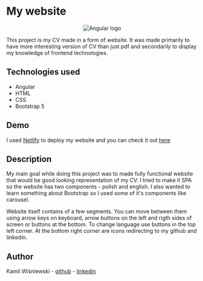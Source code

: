 # My website

<p align="center">
  <img src="https://upload.wikimedia.org/wikipedia/commons/thumb/c/cf/Angular_full_color_logo.svg/2048px-Angular_full_color_logo.svg.png" alt="Angular logo"/>
</p>

This project is my CV made in a form of website. It was made primarily to have more interesting version of CV than just pdf and secondarily to display my knowledge of frontend technologies.

## Technologies used

- Angular
- HTML
- CSS
- Bootstrap 5

## Demo

I used [Netlify](https://www.netlify.com/) to deploy my website and you can check  it out [here](https://wisniewski-kamil.netlify.app)

## Description

My main goal while doing this project was to made fully functional website that would be good looking representation of my CV. I tried to make it SPA so the website has two components - polish and english. I also wanted to learn something about Bootstrap so I used some of it's components like carousel.

Website itself contains of a few segments. You can move between them using arrow keys on keyboard, arrow buttons on the left and rigth sides of screen or buttons at the bottom. To change language use buttons in the top left corner. At the bottom right corner are icons redirecting to my github and linkedin.

## Author

Kamil Wiśniewski - [github](https://github.com/wisniewski-kamil) - [linkedin](https://www.linkedin.com/in/wisniewski-kamil/)
